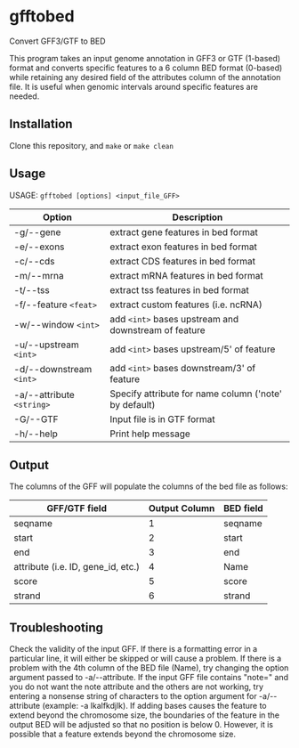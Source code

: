# gfftobed
Convert GFF3/GTF to BED



This program takes an input genome annotation in GFF3 or GTF (1-based) format and converts specific features to a 6 column BED format (0-based) while retaining any desired field of the attributes column of the annotation file. It is useful when genomic intervals around specific features are needed.


## Installation

Clone this repository, and `make` or `make clean`


## Usage

USAGE:	`gfftobed [options] <input_file_GFF>`

Option|Description
-------------------------|-------------------------------
-g/--gene|extract gene features in bed format
-e/--exons|extract exon features in bed format
-c/--cds|extract CDS features in bed format
-m/--mrna|extract mRNA features in bed format
-t/--tss|extract tss features in bed format
-f/--feature `<feat>`|extract custom features (i.e. ncRNA)
-w/--window `<int>`|add `<int>` bases upstream and downstream of feature
-u/--upstream `<int>`|add `<int>` bases upstream/5' of feature
-d/--downstream `<int>`|add `<int>` bases downstream/3' of feature
-a/--attribute `<string>`|Specify attribute for name column ('note' by default)
-G/--GTF|Input file is in GTF format
-h/--help|Print help message


## Output
The columns of the GFF will populate the columns of the bed file as follows:

GFF/GTF field|Output Column|BED field
---------|-------------|-------------
seqname|1|seqname
start|2|start
end|3|end
attribute (i.e. ID, gene_id, etc.)|4|Name
score|5|score
strand|6|strand

## Troubleshooting

Check the validity of the input GFF. If there is a formatting error in a particular line, it will either be skipped or will cause a problem. If there is a problem with the 4th column of the BED file (Name), try changing the option argument passed to -a/--attribute. If the input GFF file contains "note=" and you do not want the note attribute and the others are not working, try entering a nonsense string of characters to the option argument for -a/--attribute (example: -a lkalfkdjlk). If adding bases causes the feature to extend beyond the chromosome size, the boundaries of the feature in the output BED will be adjusted so that no position is below 0. However, it is possible that a feature extends beyond the chromosome size.
